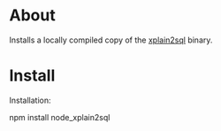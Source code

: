 # About

Installs a locally compiled copy of the
[xplain2sql](https://github.com/berenddeboer/xplain2sql) binary.

# Install

Installation:

   npm install node_xplain2sql
